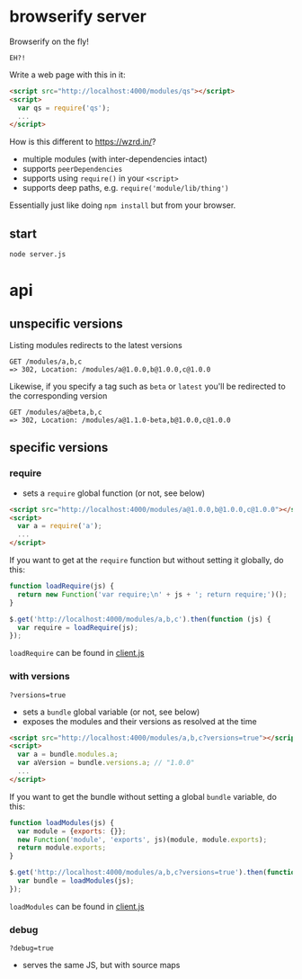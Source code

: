 # browserify server

Browserify on the fly!

    EH?!

Write a web page with this in it:

```html
<script src="http://localhost:4000/modules/qs"></script>
<script>
  var qs = require('qs');
  ...
</script>
```

How is this different to https://wzrd.in/?

* multiple modules (with inter-dependencies intact)
* supports `peerDependencies`
* supports using `require()` in your `<script>`
* supports deep paths, e.g. `require('module/lib/thing')`

Essentially just like doing `npm install` but from your browser.

## start

```sh
node server.js
```

# api

## unspecific versions

Listing modules redirects to the latest versions

    GET /modules/a,b,c
    => 302, Location: /modules/a@1.0.0,b@1.0.0,c@1.0.0

Likewise, if you specify a tag such as `beta` or `latest` you'll be redirected to the corresponding version

    GET /modules/a@beta,b,c
    => 302, Location: /modules/a@1.1.0-beta,b@1.0.0,c@1.0.0

## specific versions

### require

* sets a `require` global function (or not, see below)

```html
<script src="http://localhost:4000/modules/a@1.0.0,b@1.0.0,c@1.0.0"></script>
<script>
  var a = require('a');
  ...
</script>
```

If you want to get at the `require` function but without setting it globally, do this:

```js
function loadRequire(js) {
  return new Function('var require;\n' + js + '; return require;')();
}

$.get('http://localhost:4000/modules/a,b,c').then(function (js) {
  var require = loadRequire(js);
});
```

`loadRequire` can be found in [client.js](https://github.com/featurist/browserify-server/blob/master/client.js)

### with versions

    ?versions=true

* sets a `bundle` global variable (or not, see below)
* exposes the modules and their versions as resolved at the time

```html
<script src="http://localhost:4000/modules/a,b,c?versions=true"></script>
<script>
  var a = bundle.modules.a;
  var aVersion = bundle.versions.a; // "1.0.0"
  ...
</script>
```

If you want to get the bundle without setting a global `bundle` variable, do this:

```js
function loadModules(js) {
  var module = {exports: {}};
  new Function('module', 'exports', js)(module, module.exports);
  return module.exports;
}

$.get('http://localhost:4000/modules/a,b,c?versions=true').then(function (js) {
  var bundle = loadModules(js);
});
```

`loadModules` can be found in [client.js](https://github.com/featurist/browserify-server/blob/master/client.js)

### debug

    ?debug=true

* serves the same JS, but with source maps
